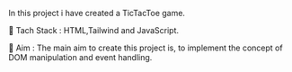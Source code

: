 In this project i have created a TicTacToe game.

🧠 Tach Stack : HTML,Tailwind and JavaScript.

🎯 Aim : The main aim to create this project is, to implement the concept of DOM manipulation and event handling.
